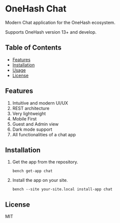 <br>
<div align="center">

</div>
<br>

# OneHash Chat


Modern Chat application for the OneHash ecosystem.

Supports OneHash version 13+ and develop.

## Table of Contents

- [Features](#features)
- [Installation](#installation)
- [Usage](#usage)
- [License](#license)

## Features

1. Intuitive and modern UI/UX
2. REST architecture
3. Very lightweight
4. Mobile First
5. Guest and Admin view
6. Dark mode support
7. All functionalities of a chat app

## Installation

1. Get the app from the repository.

   ```
   bench get-app chat
   ```

2. Install the app on your site.
   ```
   bench --site your-site.local install-app chat
   ```



## License

MIT
